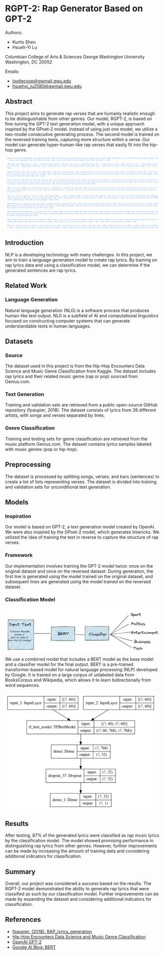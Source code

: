 # RGPT-2: Rap Generator Based on GPT-2

Authors:
- Kurtis Shen
- Hsueh-Yi Lu

Columbian College of Arts & Sciences
George Washington University
Washington, DC 20052

Emails:
- lootlecoop@gwmail.gwu.edu
- hsuehyi_lu2580@gwmail.gwu.edu

## Abstract

This project aims to generate rap verses that are humanly realistic enough to be distinguishable from other genres. Our model, RGPT-2, is based on fine-tuning the GPT-2 text generation model, with a unique approach inspired by the GPoet-2 model. Instead of using just one model, we utilize a two-model consecutive generating process. The second model is trained on the reversed training texts, capturing more structure within a verse. Our model can generate hyper-human-like rap verses that easily fit into the hip-hop genre.


<img src="img/Verses.png">

## Introduction

NLP is a developing technology with many challenges. In this project, we aim to train a language generation model to create rap lyrics. By training on rap lyrics data and using a classification model, we can determine if the generated sentences are rap lyrics.

## Related Work

### Language Generation

Natural language generation (NLG) is a software process that produces human-like text output. NLG is a subfield of AI and computational linguistics focused on constructing computer systems that can generate understandable texts in human languages.

## Datasets

### Source

The dataset used in this project is from the Hip-Hop Encounters Data Science and Music Genre Classification from Kaggle. The dataset includes rap lyrics and their related music genre (rap or pop) sourced from Genius.com.

### Text Generation

Training and validation sets are retrieved from a public open-source GitHub repository (fpaupier, 2018). The dataset consists of lyrics from 39 different artists, with songs and verses separated by lines.

### Genre Classification

Training and testing sets for genre classification are retrieved from the music platform Genius.com. The dataset contains lyrics samples labeled with music genres (pop or hip-hop).

## Preprocessing

The dataset is processed by splitting songs, verses, and bars (sentences) to create a list of lists representing verses. The dataset is divided into training and validation sets for unconditional text generation.

## Models

### Inspiration

Our model is based on GPT-2, a text generation model created by OpenAI. We were also inspired by the GPoet-2 model, which generates limericks. We utilized the idea of training the text in reverse to capture the structure of rap verses.

### Framework

Our implementation involves training the GPT-2 model twice: once on the original dataset and once on the reversed dataset. During generation, the first line is generated using the model trained on the original dataset, and subsequent lines are generated using the model trained on the reversed dataset.

### Classification Model

<img src="img/Modelstruck.png">

We use a combined model that includes a BERT model as the base model and a classifier model for the final output. BERT is a pre-trained transformer-based model for natural language processing (NLP) developed by Google. It is trained on a large corpus of unlabeled data from BooksCorpus and Wikipedia, which allows it to learn bidirectionally from word sequences.


<img src="img/Modelex.png">

## Results

After testing, 87% of the generated lyrics were classified as rap music lyrics by the classification model. The model showed promising performance in distinguishing rap lyrics from other genres. However, further improvements can be made by increasing the amount of training data and considering additional indicators for classification.

## Summary

Overall, our project was considered a success based on the results. The RGPT-2 model demonstrated the ability to generate rap lyrics that were classified as such by our classification model. Further improvements can be made by expanding the dataset and considering additional indicators for classification.

## References

- [fpaupier. (2018). RAP_lyrics_generation](https://github.com/fpaupier/RAP_lyrics_generation)
- [Hip-Hop Encounters Data Science and Music Genre Classification](https://www.kaggle.com/columbiau2745/hip-hop-encounters-data-science-and-music-genre)
- [OpenAI GPT-2](https://openai.com/blog/gpt-2-1-5b-release/)
- [Google AI Blog: BERT](https://ai.googleblog.com/2018/11/open-sourcing-bert-state-of-art-pre.html)
